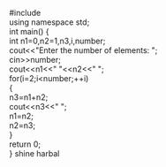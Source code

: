 #include <iostream>  
using namespace std;  
int main() {  
  int n1=0,n2=1,n3,i,number;    
 cout<<"Enter the number of elements: ";    
 cin>>number;    
 cout<<n1<<" "<<n2<<" ";     
 for(i=2;i<number;++i)   
 {    
  n3=n1+n2;    
  cout<<n3<<" ";    
  n1=n2;    
  n2=n3;    
 }    
   return 0;  
   }
shine
             harbal
